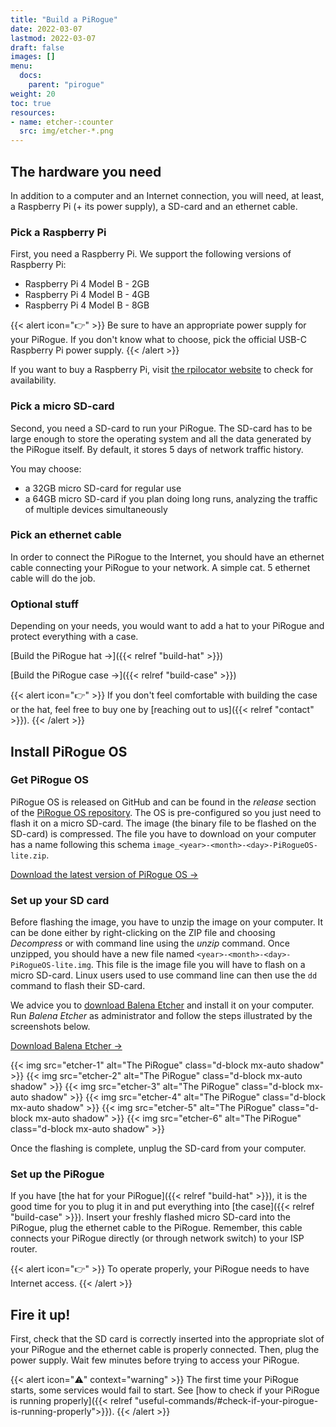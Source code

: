 ```yaml
---
title: "Build a PiRogue"
date: 2022-03-07
lastmod: 2022-03-07
draft: false
images: []
menu:
  docs:
    parent: "pirogue"
weight: 20
toc: true
resources:
- name: etcher-:counter
  src: img/etcher-*.png
---
```


## The hardware you need
In addition to a computer and an Internet connection, you will need, at least, a Raspberry Pi (+ its power supply), a SD-card and an ethernet cable.

### Pick a Raspberry Pi

First, you need a Raspberry Pi. We support the following versions of Raspberry Pi:

* Raspberry Pi 4 Model B - 2GB
* Raspberry Pi 4 Model B - 4GB
* Raspberry Pi 4 Model B - 8GB

{{< alert icon="👉" >}}
Be sure to have an appropriate power supply for your PiRogue. If you don't know what to choose, pick the official USB-C Raspberry Pi power supply.
{{< /alert >}}

If you want to buy a Raspberry Pi, visit [the rpilocator website](https://rpilocator.com/?cat=PI4) to check for availability. 


### Pick a micro SD-card

Second, you need a SD-card to run your PiRogue. The SD-card has to be large enough to store the operating system and all the data generated by the PiRogue itself. By default, it stores 5 days of network traffic history.

You may choose:

* a 32GB micro SD-card for regular use
* a 64GB micro SD-card if you plan doing long runs, analyzing the traffic of multiple devices simultaneously

### Pick an ethernet cable

In order to connect the PiRogue to the Internet, you should have an ethernet cable connecting your PiRogue to your network. A simple cat. 5 ethernet cable will do the job.

### Optional stuff

Depending on your needs, you would want to add a hat to your PiRogue and protect everything with a case.

[Build the PiRogue hat →]({{< relref "build-hat" >}})

[Build the PiRogue case →]({{< relref "build-case" >}})

{{< alert icon="👉" >}}
If you don't feel comfortable with building the case or the hat, feel free to buy one by [reaching out to us]({{< relref "contact" >}}).
{{< /alert >}}



## Install PiRogue OS

### Get PiRogue OS
PiRogue OS is released on GitHub and can be found in the *release* section of the [PiRogue OS repository](https://github.com/PiRogueToolSuite/pirogue-os/). The OS is pre-configured so you just need to flash it on a micro SD-card. The image (the binary file to be flashed on the SD-card) is compressed. The file you have to download on your computer has a name following this schema `image_<year>-<month>-<day>-PiRogueOS-lite.zip`.

[Download the latest version of PiRogue OS →](https://github.com/PiRogueToolSuite/pirogue-os/releases/latest)

### Set up your SD card
Before flashing the image, you have to unzip the image on your computer. It can be done either by right-clicking on the ZIP file and choosing *Decompress* or with command line using the *unzip* command. Once unzipped, you should have a new file named `<year>-<month>-<day>-PiRogueOS-lite.img`. This file is the image file you will have to flash on a micro SD-card. Linux users used to use command line can then use the `dd` command to flash their SD-card.

We advice you to [download Balena Etcher](https://www.balena.io/etcher/) and install it on your computer. Run *Balena Etcher* as administrator and follow the steps illustrated by the screenshots below.

[Download Balena Etcher →](https://www.balena.io/etcher/)

{{< img src="etcher-1" alt="The PiRogue" class="d-block mx-auto shadow" >}}
{{< img src="etcher-2" alt="The PiRogue" class="d-block mx-auto shadow" >}}
{{< img src="etcher-3" alt="The PiRogue" class="d-block mx-auto shadow" >}}
{{< img src="etcher-4" alt="The PiRogue" class="d-block mx-auto shadow" >}}
{{< img src="etcher-5" alt="The PiRogue" class="d-block mx-auto shadow" >}}
{{< img src="etcher-6" alt="The PiRogue" class="d-block mx-auto shadow" >}}

Once the flashing is complete, unplug the SD-card from your computer.

### Set up the PiRogue
If you have [the hat for your PiRogue]({{< relref "build-hat" >}}), it is the good time for you to plug it in and put everything into [the case]({{< relref "build-case" >}}). Insert your freshly flashed micro SD-card into the PiRogue, plug the ethernet cable to the PiRogue. Remember, this cable connects your PiRogue directly (or through network switch) to your ISP router.

{{< alert icon="👉" >}}
To operate properly, your PiRogue needs to have Internet access.
{{< /alert >}}


## Fire it up!

First, check that the SD card is correctly inserted into the appropriate slot of your PiRogue and the ethernet cable is properly connected. Then, plug the power supply. Wait few minutes before trying to access your PiRogue.

{{< alert icon="⚠️" context="warning" >}}
The first time your PiRogue starts, some services would fail to start. See [how to check if your PiRogue is running properly]({{< relref "useful-commands/#check-if-your-pirogue-is-running-properly">}}).
{{< /alert >}}